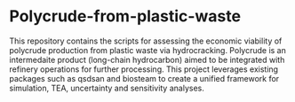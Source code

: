 # Polycrude-from-plastic-waste
This repository contains the scripts for assessing the economic viability of polycrude production from plastic waste via hydrocracking.
Polycrude is an intermedaite product (long-chain hydrocarbon) aimed to be integrated with refinery operations for further processing.
This project leverages existing packages such as qsdsan and biosteam to create a unified framework for simulation, TEA, uncertainty and sensitivity analyses.
